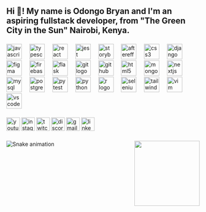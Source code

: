 <h2 align="left">Hi 👋! My name is Odongo  Bryan and I'm an aspiring fullstack developer, from "The Green City in the Sun" Nairobi, Kenya.</h2>

###

<div align="left">
  <img src="https://cdn.jsdelivr.net/gh/devicons/devicon/icons/javascript/javascript-original.svg" height="40" alt="javascript logo"  />
  <img width="12" />
  <img src="https://cdn.jsdelivr.net/gh/devicons/devicon/icons/typescript/typescript-original.svg" height="40" alt="typescript logo"  />
  <img width="12" />
  <img src="https://cdn.jsdelivr.net/gh/devicons/devicon/icons/react/react-original.svg" height="40" alt="react logo"  />
  <img width="12" />
  <img src="https://cdn.jsdelivr.net/gh/devicons/devicon/icons/jest/jest-plain.svg" height="40" alt="jest logo"  />
  <img width="12" />
  <img src="https://cdn.jsdelivr.net/gh/devicons/devicon/icons/storybook/storybook-original.svg" height="40" alt="storybook logo"  />
  <img width="12" />
  <img src="https://cdn.jsdelivr.net/gh/devicons/devicon/icons/aftereffects/aftereffects-original.svg" height="40" alt="aftereffects logo"  />
  <img width="12" />
  <img src="https://cdn.jsdelivr.net/gh/devicons/devicon/icons/css3/css3-original.svg" height="40" alt="css3 logo"  />
  <img width="12" />
  <img src="https://cdn.jsdelivr.net/gh/devicons/devicon/icons/django/django-plain.svg" height="40" alt="django logo"  />
  <img width="12" />
  <img src="https://cdn.jsdelivr.net/gh/devicons/devicon/icons/figma/figma-original.svg" height="40" alt="figma logo"  />
  <img width="12" />
  <img src="https://cdn.jsdelivr.net/gh/devicons/devicon/icons/firebase/firebase-plain.svg" height="40" alt="firebase logo"  />
  <img width="12" />
  <img src="https://cdn.jsdelivr.net/gh/devicons/devicon/icons/flask/flask-original.svg" height="40" alt="flask logo"  />
  <img width="12" />
  <img src="https://cdn.jsdelivr.net/gh/devicons/devicon/icons/git/git-original.svg" height="40" alt="git logo"  />
  <img width="12" />
  <img src="https://cdn.jsdelivr.net/gh/devicons/devicon/icons/github/github-original.svg" height="40" alt="github logo"  />
  <img width="12" />
  <img src="https://cdn.jsdelivr.net/gh/devicons/devicon/icons/html5/html5-original.svg" height="40" alt="html5 logo"  />
  <img width="12" />
  <img src="https://cdn.jsdelivr.net/gh/devicons/devicon/icons/mongodb/mongodb-original.svg" height="40" alt="mongodb logo"  />
  <img width="12" />
  <img src="https://cdn.jsdelivr.net/gh/devicons/devicon/icons/nextjs/nextjs-original.svg" height="40" alt="nextjs logo"  />
  <img width="12" />
  <img src="https://cdn.jsdelivr.net/gh/devicons/devicon/icons/mysql/mysql-original.svg" height="40" alt="mysql logo"  />
  <img width="12" />
  <img src="https://cdn.jsdelivr.net/gh/devicons/devicon/icons/postgresql/postgresql-original.svg" height="40" alt="postgresql logo"  />
  <img width="12" />
  <img src="https://cdn.jsdelivr.net/gh/devicons/devicon/icons/pytest/pytest-original.svg" height="40" alt="pytest logo"  />
  <img width="12" />
  <img src="https://cdn.jsdelivr.net/gh/devicons/devicon/icons/python/python-original.svg" height="40" alt="python logo"  />
  <img width="12" />
  <img src="https://cdn.jsdelivr.net/gh/devicons/devicon/icons/r/r-original.svg" height="40" alt="r logo"  />
  <img width="12" />
  <img src="https://cdn.jsdelivr.net/gh/devicons/devicon/icons/selenium/selenium-original.svg" height="40" alt="selenium logo"  />
  <img width="12" />
  <img src="https://cdn.jsdelivr.net/gh/devicons/devicon/icons/tailwindcss/tailwindcss-original-wordmark.svg" height="40" alt="tailwindcss logo"  />
  <img width="12" />
  <img src="https://cdn.jsdelivr.net/gh/devicons/devicon/icons/vim/vim-original.svg" height="40" alt="vim logo"  />
  <img width="12" />
  <img src="https://cdn.jsdelivr.net/gh/devicons/devicon/icons/vscode/vscode-original.svg" height="40" alt="vscode logo"  />
</div>

###

<div align="left">
  <img src="https://img.shields.io/static/v1?message=Youtube&logo=youtube&label=&color=FF0000&logoColor=white&labelColor=&style=for-the-badge" height="35" alt="youtube logo"  />
  <img src="https://img.shields.io/static/v1?message=Instagram&logo=instagram&label=&color=E4405F&logoColor=white&labelColor=&style=for-the-badge" height="35" alt="instagram logo"  />
  <img src="https://img.shields.io/static/v1?message=Twitch&logo=twitch&label=&color=9146FF&logoColor=white&labelColor=&style=for-the-badge" height="35" alt="twitch logo"  />
  <img src="https://img.shields.io/static/v1?message=Discord&logo=discord&label=&color=7289DA&logoColor=white&labelColor=&style=for-the-badge" height="35" alt="discord logo"  />
  <img src="https://img.shields.io/static/v1?message=Gmail&logo=gmail&label=&color=D14836&logoColor=white&labelColor=&style=for-the-badge" height="35" alt="gmail logo"  />
  <img src="https://img.shields.io/static/v1?message=LinkedIn&logo=linkedin&label=&color=0077B5&logoColor=white&labelColor=&style=for-the-badge" height="35" alt="linkedin logo"  />
</div>

###

<img align="right" height="170" src="https://lh3.googleusercontent.com/a-/ALV-UjV5tm8oGcVC3Q_dTnEuocrOVOLoB2tYmESgYC4FLcw-IrJYZMjUGdSJ1q25q3_3WTrgOYvVFFzfK1oweIs8VKj2haUlhYYpJPB3muBd_FAGdf_T_-tGArHOk_CmyVqfrR_S_g7fUMXLW-aI_D964cKVOObxr0TxTzJWmkyyf2UJ5nW8Ml3fF84VP8LyYU1kKjtmtbuBjcJKkDTVYtPnzjHbZNdyNbLDDrgp4fVohMQo6TXPO7EdEXh3qsur_ISAZB1EdN7fHf_JGCaxT9LL0kHBH-Qzp4VPQG2CzJPuScgK621bg_lBiu5LyB5aU3ZMEcDHp7KrnrQ0URNBpgM323USvwcCEm8zEVBGkaV8-nrnhwGsPSjHAkBjBKZsEHlEjuxky4vpWGdx7PK0X_Kg8L_-wuO6nTxPNW0ZMrOpVdtAz8U17HqoGZIxJyIq4U_5NSGUMzz7ylkD_cSeKGniz-uMxiMntLrbqKPILM85SbUwuxP6F7v0dXX2PHhSQTA4ZqkITlyQTFI_PElqhQD7eEQwuy_ExAN2JWK1B1xlG0LFZvRMo8qtxtYI6CL65snlk33CFxOdOpxSgxPywNd1piMHlrtj00ei1YwmW-fTyawapA-rIM0XCuKR7M8OBzLe8eXj-3w0skfrmOmZ1oTzV8jGmkj_DgrXVLM004m6lPvmsOqTgC50UtUc4Wmj_Z5qSHnXTAYrt6U1JWbyXWVUxpxekKE4RrKiLWL6jEOGoK6PW2FhLzMVuqHsrktJFxHr2xRl1v7zaIrQ800y_Pa3WfZvclFIAFuWUNRp6zMci3ZS8na7EZqnlIX4w9gWBzrsqNUc11ypLC5XbkCa1Z3uLoujJADdHhG3oaV1JhGM6cmbJOqB1oqhv_eRFgkNAolZSwEuzV8jyGhMPLk3Ownun-BGUUb8aO28Zcf71IhikO8-LHORlPnPBF5lOGqeVEDEHoiJ4-RZYcV0nqXzhxFbYrA4Ozkp=s83-c-mo"  />

###

<img src="https://raw.githubusercontent.com/bryan-odongo/bryan-odongo/output/snake.svg" alt="Snake animation" />

###
